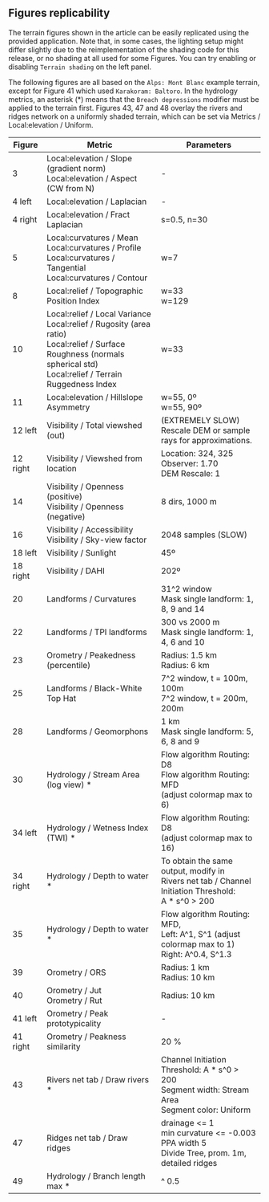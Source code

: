## Figures replicability

The terrain figures shown in the article can be easily replicated using the provided application. Note that, in some cases, the lighting setup might differ slightly due to the reimplementation of the shading code for this release, or no shading at all used for some Figures. You can try enabling or disabling `Terrain shading` on the left panel.

The following figures are all based on the `Alps: Mont Blanc` example terrain, except for Figure 41 which used `Karakoram: Baltoro`. In the hydrology metrics, an asterisk (\*) means that the `Breach depressions` modifier must be applied to the terrain first. Figures 43, 47 and 48 overlay the rivers and ridges network on a uniformly shaded terrain, which can be set via Metrics / Local:elevation / Uniform. 

| Figure | Metric | Parameters |
|-------------|-------------|-------------|
|3 | Local:elevation / Slope (gradient norm)<br>Local:elevation / Aspect (CW from N) | - |
|4 left  | Local:elevation / Laplacian | - |
|4 right | Local:elevation / Fract Laplacian | s=0.5, n=30 |
|5 | Local:curvatures / Mean<br>Local:curvatures / Profile<br>Local:curvatures / Tangential<br>Local:curvatures / Contour | w=7 |
|8 | Local:relief / Topographic Position Index | w=33<br>w=129 |
|10 | Local:relief / Local Variance<br>Local:relief / Rugosity (area ratio)<br>Local:relief / Surface Roughness (normals spherical std)<br>Local:relief / Terrain Ruggedness Index | w=33 |
|11 | Local:elevation / Hillslope Asymmetry | w=55, 0º<br>w=55, 90º |
|12 left | Visibility / Total viewshed (out) | (EXTREMELY SLOW)<br> Rescale DEM or sample rays for approximations. |
|12 right | Visibility / Viewshed from location | Location: 324, 325<br>Observer: 1.70<br>DEM Rescale: 1 |
|14 | Visibility / Openness (positive)<br>Visibility / Openness (negative) | 8 dirs, 1000 m |
|16 | Visibility / Accessibility<br>Visibility / Sky-view factor | 2048 samples (SLOW) |
|18 left | Visibility / Sunlight | 45º |
|18 right| Visibility / DAHI | 202º |
|20 | Landforms / Curvatures | 31^2 window<br>Mask single landform: 1, 8, 9 and 14 |
|22 | Landforms / TPI landforms | 300 vs 2000 m<br>Mask single landform: 1, 4, 6 and 10 |
|23 | Orometry / Peakedness (percentile) | Radius: 1.5 km<br>Radius: 6 km |
|25 | Landforms / Black-White Top Hat | 7^2 window, t = 100m, 100m<br>7^2 window, t = 200m, 200m |
|28 | Landforms / Geomorphons | 1 km<br>Mask single landform: 5, 6, 8 and 9 |
|30 | Hydrology / Stream Area (log view) * | Flow algorithm Routing: D8<br>Flow algorithm Routing: MFD<br>(adjust colormap max to 6) |
|34 left | Hydrology / Wetness Index (TWI) * | Flow algorithm Routing: D8<br>(adjust colormap max to 16) |
|34 right | Hydrology / Depth to water * | To obtain the same output, modify in<br>Rivers net tab / Channel Initiation Threshold:<br>A \* s^0 > 200  |
|35 | Hydrology / Depth to water * | Flow algorithm Routing: MFD,<br>Left: A^1, S^1 (adjust colormap max to 1)<br>Right: A^0.4, S^1.3  |
|39 | Orometry / ORS | Radius: 1 km<br>Radius: 10 km |
|40 | Orometry / Jut<br>Orometry / Rut | Radius: 10 km |
|41 left | Orometry / Peak prototypicality | - |
|41 right| Orometry / Peakness similarity | 20 % |
|43 | Rivers net tab / Draw rivers * | Channel Initiation Threshold: A \* s^0 > 200<br>Segment width: Stream Area<br>Segment color: Uniform |
|47 | Ridges net tab / Draw ridges | drainage <= 1<br>min curvature <= -0.003<br>PPA width 5<br>Divide Tree, prom. 1m, detailed ridges |
|49 | Hydrology / Branch length max * | ^ 0.5 |
